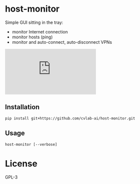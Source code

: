 # host-monitor

Simple GUI sitting in the tray:

* monitor Internet connection
* monitor hosts (ping)
* monitor and auto-connect, auto-disconnect VPNs

![host-monitor application main window screenshot](https://raw.githubusercontent.com/cvlab-ai/host-monitor/main/setup.py)

## Installation

```pip install git+https://github.com/cvlab-ai/host-monitor.git```

## Usage

```host-monitor [--verbose]```

# License

GPL-3
